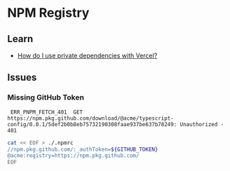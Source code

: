 # NPM Registry

## Learn

- [How do I use private dependencies with Vercel?](https://vercel.com/guides/using-private-dependencies-with-vercel)

<!--
https://github.com/vercel/vercel/discussions/5016

NPM_RC=
NPM_TOKEN=
-->

## Issues

### Missing GitHub Token

```log
 ERR_PNPM_FETCH_401  GET https://npm.pkg.github.com/download/@acme/typescript-config/0.0.1/5def2b0b8eb75732190308faae937be637b78249: Unauthorized - 401
```

```sh
cat << EOF > ./.npmrc
//npm.pkg.github.com/:_authToken=${GITHUB_TOKEN}
@acme:registry=https://npm.pkg.github.com/
EOF
```
